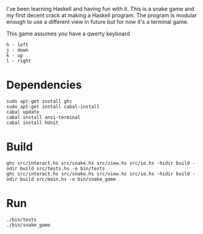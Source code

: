 I've been learning Haskell and having fun with it. This is a snake game and my first decent
crack at making a Haskell program. The program is modular enough to use a different view in
future but for now it's a terminal game.

This game assumes you have a qwerty keyboard

    h - left
    j - down
    k - up
    l - right

# Dependencies

    sudo apt-get install ghc
    sudo apt-get install cabal-install
    cabal update
    cabal install ansi-terminal
    cabal install hUnit

# Build

    ghc src/interact.hs src/snake.hs src/view.hs src/io.hs -hidir build -odir build src/tests.hs -o bin/tests
    ghc src/interact.hs src/snake.hs src/view.hs src/io.hs -hidir build -odir build src/main.hs -o bin/snake_game

# Run

    ./bin/tests
    ./bin/snake_game

